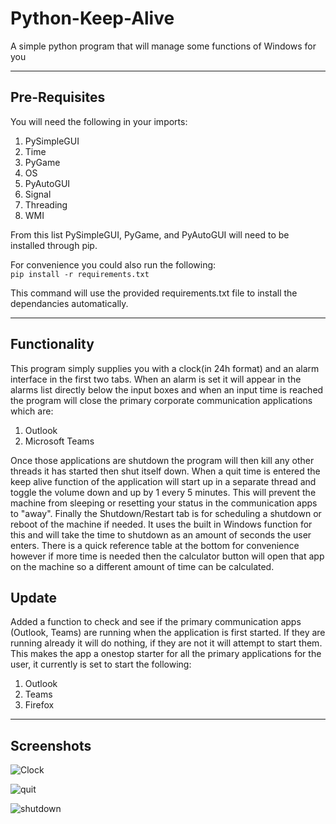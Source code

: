 # Python-Keep-Alive
A simple python program that will manage some functions of Windows for you

----------

## Pre-Requisites
You will need the following in your imports:
1. PySimpleGUI
2. Time
3. PyGame
4. OS
5. PyAutoGUI
6. Signal
7. Threading
8. WMI

From this list PySimpleGUI, PyGame, and PyAutoGUI will need to be installed through pip.

For convenience you could also run the following:</br>
`pip install -r requirements.txt`

This command will use the provided requirements.txt file to install the dependancies automatically.

----------

## Functionality
This program simply supplies you with a clock(in 24h format) and an alarm interface in the first two tabs.  When an alarm is set it will appear in the alarms list directly below the input boxes and when an input time is reached the program will close the primary corporate communication applications which are:
1. Outlook
3. Microsoft Teams

Once those applications are shutdown the program will then kill any other threads it has started then shut itself down.  When a quit time is entered the keep alive function of the application will start up in a separate thread and toggle the volume down and up by 1 every 5 minutes.  This will prevent the machine from sleeping or resetting your status in the communication apps to "away".  Finally the Shutdown/Restart tab is for scheduling a shutdown or reboot of the machine if needed.  It uses the built in Windows function for this and will take the time to shutdown as an amount of seconds the user enters.  There is a quick reference table at the bottom for convenience however if more time is needed then the calculator button will open that app on the machine so a different amount of time can be calculated.

## Update
Added a function to check and see if the primary communication apps (Outlook, Teams) are running when the application is first started.  If they are running already it will do nothing, if they are not it will attempt to start them.  This makes the app a onestop starter for all the primary applications for the user, it currently is set to start the following:
1. Outlook
2. Teams
3. Firefox

----------

## Screenshots

![Clock](https://user-images.githubusercontent.com/42878642/179229058-0c9f8bdd-2aef-40a3-930a-b9a25269b03b.PNG)

![quit](https://user-images.githubusercontent.com/42878642/179229077-3ef2f937-2f42-4fe8-9516-a6d77ba42812.PNG)

![shutdown](https://user-images.githubusercontent.com/42878642/179229094-f7582ca6-14f7-4208-87ad-bd2469c67e3c.PNG)

